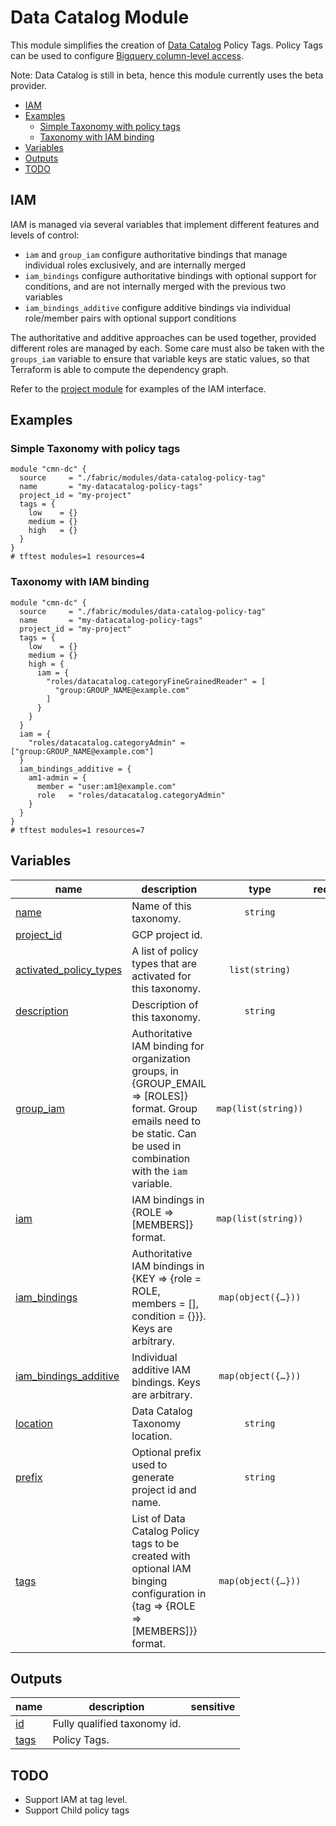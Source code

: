 # Data Catalog Module

This module simplifies the creation of [Data Catalog](https://cloud.google.com/data-catalog) Policy Tags. Policy Tags can be used to configure [Bigquery column-level access](https://cloud.google.com/bigquery/docs/best-practices-policy-tags).

Note: Data Catalog is still in beta, hence this module currently uses the beta provider.

<!-- BEGIN TOC -->
- [IAM](#iam)
- [Examples](#examples)
  - [Simple Taxonomy with policy tags](#simple-taxonomy-with-policy-tags)
  - [Taxonomy with IAM binding](#taxonomy-with-iam-binding)
- [Variables](#variables)
- [Outputs](#outputs)
- [TODO](#todo)
<!-- END TOC -->

## IAM

IAM is managed via several variables that implement different features and levels of control:

- `iam` and `group_iam` configure authoritative bindings that manage individual roles exclusively, and are internally merged
- `iam_bindings` configure authoritative bindings with optional support for conditions, and are not internally merged with the previous two variables
- `iam_bindings_additive` configure additive bindings via individual role/member pairs with optional support  conditions

The authoritative and additive approaches can be used together, provided different roles are managed by each. Some care must also be taken with the `groups_iam` variable to ensure that variable keys are static values, so that Terraform is able to compute the dependency graph.

Refer to the [project module](../project/README.md#iam) for examples of the IAM interface.

## Examples

### Simple Taxonomy with policy tags

```hcl
module "cmn-dc" {
  source     = "./fabric/modules/data-catalog-policy-tag"
  name       = "my-datacatalog-policy-tags"
  project_id = "my-project"
  tags = {
    low    = {}
    medium = {}
    high   = {}
  }
}
# tftest modules=1 resources=4
```

### Taxonomy with IAM binding

```hcl
module "cmn-dc" {
  source     = "./fabric/modules/data-catalog-policy-tag"
  name       = "my-datacatalog-policy-tags"
  project_id = "my-project"
  tags = {
    low    = {}
    medium = {}
    high = {
      iam = {
        "roles/datacatalog.categoryFineGrainedReader" = [
          "group:GROUP_NAME@example.com"
        ]
      }
    }
  }
  iam = {
    "roles/datacatalog.categoryAdmin" = ["group:GROUP_NAME@example.com"]
  }
  iam_bindings_additive = {
    am1-admin = {
      member = "user:am1@example.com"
      role   = "roles/datacatalog.categoryAdmin"
    }
  }
}
# tftest modules=1 resources=7
```
<!-- BEGIN TFDOC -->
## Variables

| name | description | type | required | default |
|---|---|:---:|:---:|:---:|
| [name](variables.tf#L77) | Name of this taxonomy. | <code>string</code> | ✓ |  |
| [project_id](variables.tf#L92) | GCP project id. | <code></code> | ✓ |  |
| [activated_policy_types](variables.tf#L17) | A list of policy types that are activated for this taxonomy. | <code>list&#40;string&#41;</code> |  | <code>&#91;&#34;FINE_GRAINED_ACCESS_CONTROL&#34;&#93;</code> |
| [description](variables.tf#L23) | Description of this taxonomy. | <code>string</code> |  | <code>&#34;Taxonomy - Terraform managed&#34;</code> |
| [group_iam](variables.tf#L29) | Authoritative IAM binding for organization groups, in {GROUP_EMAIL => [ROLES]} format. Group emails need to be static. Can be used in combination with the `iam` variable. | <code>map&#40;list&#40;string&#41;&#41;</code> |  | <code>&#123;&#125;</code> |
| [iam](variables.tf#L35) | IAM bindings in {ROLE => [MEMBERS]} format. | <code>map&#40;list&#40;string&#41;&#41;</code> |  | <code>&#123;&#125;</code> |
| [iam_bindings](variables.tf#L41) | Authoritative IAM bindings in {KEY => {role = ROLE, members = [], condition = {}}}. Keys are arbitrary. | <code title="map&#40;object&#40;&#123;&#10;  members &#61; list&#40;string&#41;&#10;  role    &#61; string&#10;  condition &#61; optional&#40;object&#40;&#123;&#10;    expression  &#61; string&#10;    title       &#61; string&#10;    description &#61; optional&#40;string&#41;&#10;  &#125;&#41;&#41;&#10;&#125;&#41;&#41;">map&#40;object&#40;&#123;&#8230;&#125;&#41;&#41;</code> |  | <code>&#123;&#125;</code> |
| [iam_bindings_additive](variables.tf#L56) | Individual additive IAM bindings. Keys are arbitrary. | <code title="map&#40;object&#40;&#123;&#10;  member &#61; string&#10;  role   &#61; string&#10;  condition &#61; optional&#40;object&#40;&#123;&#10;    expression  &#61; string&#10;    title       &#61; string&#10;    description &#61; optional&#40;string&#41;&#10;  &#125;&#41;&#41;&#10;&#125;&#41;&#41;">map&#40;object&#40;&#123;&#8230;&#125;&#41;&#41;</code> |  | <code>&#123;&#125;</code> |
| [location](variables.tf#L71) | Data Catalog Taxonomy location. | <code>string</code> |  | <code>&#34;eu&#34;</code> |
| [prefix](variables.tf#L82) | Optional prefix used to generate project id and name. | <code>string</code> |  | <code>null</code> |
| [tags](variables.tf#L96) | List of Data Catalog Policy tags to be created with optional IAM binging configuration in {tag => {ROLE => [MEMBERS]}} format. | <code title="map&#40;object&#40;&#123;&#10;  description &#61; optional&#40;string&#41;&#10;  iam         &#61; optional&#40;map&#40;list&#40;string&#41;&#41;, &#123;&#125;&#41;&#10;&#125;&#41;&#41;">map&#40;object&#40;&#123;&#8230;&#125;&#41;&#41;</code> |  | <code>&#123;&#125;</code> |

## Outputs

| name | description | sensitive |
|---|---|:---:|
| [id](outputs.tf#L17) | Fully qualified taxonomy id. |  |
| [tags](outputs.tf#L22) | Policy Tags. |  |
<!-- END TFDOC -->
## TODO

- Support IAM at tag level.
- Support Child policy tags
